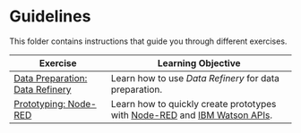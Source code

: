 # Guidelines

This folder contains instructions that guide you through different exercises.

| Exercise                                           | Learning Objective                                                                                                                                |
| -------------------------------------------------- | ------------------------------------------------------------------------------------------------------------------------------------------------- |
| [Data Preparation: Data Refinery](./data-refinery) | Learn how to use _Data Refinery_ for data preparation.                                                                                            |
| [Prototyping: Node-RED](./node-red)                | Learn how to quickly create prototypes with [Node-RED](https://nodered.org/) and [IBM Watson APIs](https://www.ibm.com/watson/products-services). |
